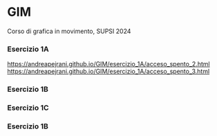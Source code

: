 # GIM
Corso di grafica in movimento, SUPSI 2024

### Esercizio 1A
https://andreapejrani.github.io/GIM/esercizio_1A/acceso_spento_2.html
https://andreapejrani.github.io/GIM/esercizio_1A/acceso_spento_3.html

### Esercizio 1B
### Esercizio 1C
### Esercizio 1B